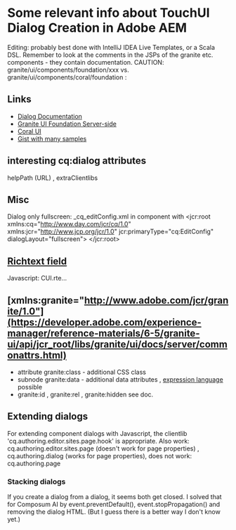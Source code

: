 # Some relevant info about TouchUI Dialog Creation in Adobe AEM

Editing: probably best done with IntelliJ IDEA Live Templates, or a Scala DSL.
Remember to look at the comments in the JSPs of the granite etc. components - they contain documentation.
CAUTION: granite/ui/components/foundation/xxx vs. granite/ui/components/coral/foundation :  

## Links

- [Dialog Documentation](https://experienceleague.adobe.com/docs/experience-manager-65/developing/components/components-basics.html?lang=en)
- [Granite UI Foundation Server-side](https://developer.adobe.com/experience-manager/reference-materials/6-5/granite-ui/api/jcr_root/libs/granite/ui/components/coral/foundation/server.html)
- [Coral UI](https://developer.adobe.com/experience-manager/reference-materials/6-5/coral-ui/coralui3/index.html)
- [Gist with many samples](https://gist.github.com/salomao-santos/0cd0240b9824b52a5fdf777ab712cfe2)

## interesting cq:dialog attributes

helpPath (URL) , extraClientlibs

## Misc

Dialog only fullscreen: _cq_editConfig.xml in component with
<jcr:root xmlns:cq="http://www.day.com/jcr/cq/1.0" xmlns:jcr="http://www.jcp.org/jcr/1.0"
jcr:primaryType="cq:EditConfig" dialogLayout="fullscreen"> </jcr:root>

## [Richtext field](https://experienceleague.adobe.com/docs/experience-manager-65/administering/operations/rich-text-editor.html)

<content jcr:primaryType="nt:unstructured" sling:resourceType="cq/gui/components/authoring/dialog/richtext"
fieldLabel="Content" name="./content" useFixedInlineToolbar="{Boolean}true" />
Javascript: CUI.rte...

## [xmlns:granite="http://www.adobe.com/jcr/granite/1.0"](https://developer.adobe.com/experience-manager/reference-materials/6-5/granite-ui/api/jcr_root/libs/granite/ui/docs/server/commonattrs.html)

- attribute granite:class - additional CSS class
- subnode granite:data - additional data
  attributes , [expression language](https://developer.adobe.com/experience-manager/reference-materials/6-5/granite-ui/api/jcr_root/libs/granite/ui/docs/server/el.html)
  possible
- granite:id , granite:rel , granite:hidden see doc.

## Extending dialogs

For extending component dialogs with Javascript, the clientlib 'cq.authoring.editor.sites.page.hook' is appropriate. 
Also work: cq.authoring.editor.sites.page (doesn't work for page properties) , cq.authoring.dialog (works for page 
properties), does not work: cq.authoring.page

### Stacking dialogs

If you create a dialog from a dialog, it seems both get closed. I solved that for Composum AI by event.preventDefault(),
event.stopPropagation() and removing the dialog HTML. (But I guess there is a better way I don't know yet.)
